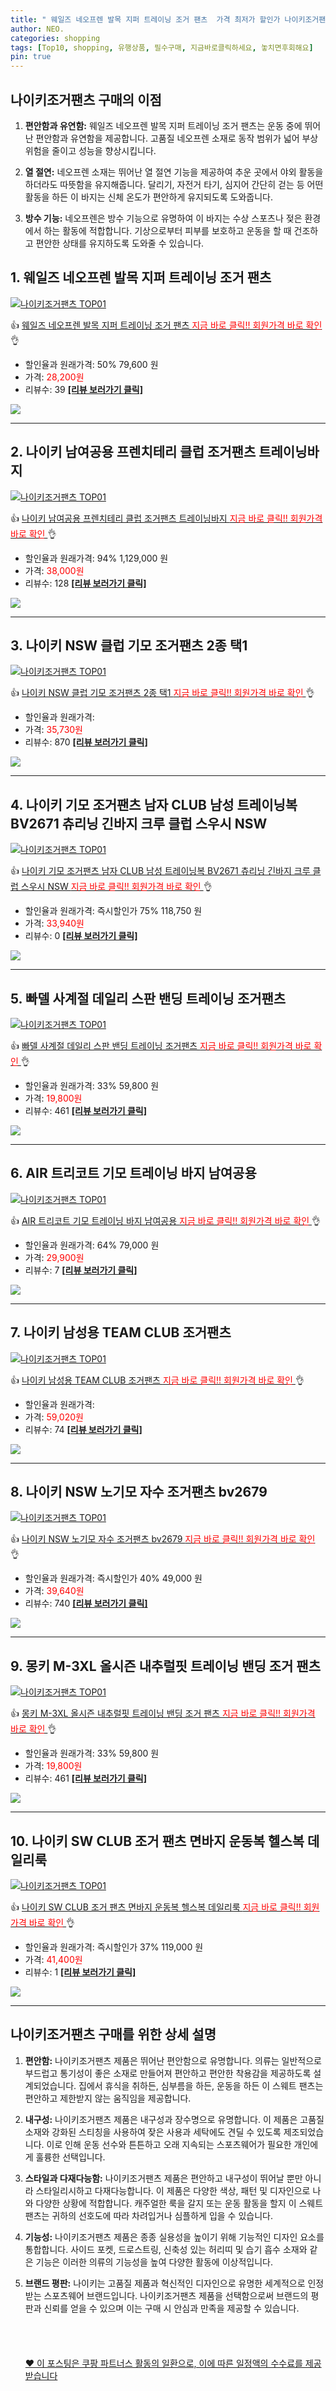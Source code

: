 ```yaml
---
title: " 웨일즈 네오프렌 발목 지퍼 트레이닝 조거 팬츠  가격 최저가 할인가 나이키조거팬츠 최저가 추천 제품 비교"
author: NEO.
categories: shopping
tags: [Top10, shopping, 유행상품, 필수구매, 지금바로클릭하세요, 놓치면후회해요]
pin: true
---
```

## 나이키조거팬츠 구매의 이점
1. **편안함과 유연함:** 웨일즈 네오프렌 발목 지퍼 트레이닝 조거 팬츠는 운동 중에 뛰어난 편안함과 유연함을 제공합니다. 고품질 네오프렌 소재로 동작 범위가 넓어 부상 위험을 줄이고 성능을 향상시킵니다.

2. **열 절연:** 네오프렌 소재는 뛰어난 열 절연 기능을 제공하여 추운 곳에서 야외 활동을 하더라도 따뜻함을 유지해줍니다. 달리기, 자전거 타기, 심지어 간단히 걷는 등 어떤 활동을 하든 이 바지는 신체 온도가 편안하게 유지되도록 도와줍니다.

3. **방수 기능:** 네오프렌은 방수 기능으로 유명하여 이 바지는 수상 스포츠나 젖은 환경에서 하는 활동에 적합합니다. 기상으로부터 피부를 보호하고 운동을 할 때 건조하고 편안한 상태를 유지하도록 도와줄 수 있습니다.

   

## 1.  웨일즈 네오프렌 발목 지퍼 트레이닝 조거 팬츠 

[![나이키조거팬츠 TOP01](https://thumbnail10.coupangcdn.com/thumbnails/remote/490x490ex/image/vendor_inventory/a695/909f79dd114e01256d01804537352026a4d009253efd73d09f798a0b7d77.jpg)](https://link.coupang.com/re/AFFSDP?lptag=AF3617701&subid=GithubCoopas&pageKey=7606384247&traceid=V0-153&itemId=20134203709&vendorItemId=87228078142)


👍 [ 웨일즈 네오프렌 발목 지퍼 트레이닝 조거 팬츠  <font color=red> 지금 바로 클릭!! 회원가격 바로 확인 </font> ](https://link.coupang.com/re/AFFSDP?lptag=AF3617701&subid=GithubCoopas&pageKey=7606384247&traceid=V0-153&itemId=20134203709&vendorItemId=87228078142) 👌 


- 할인율과 원래가격: 50%  79,600   원
- 가격: <span style='color:red'>28,200원</span>
- 리뷰수: 39  [**[리뷰 보러가기 클릭]**](https://link.coupang.com/re/AFFSDP?lptag=AF3617701&subid=GithubCoopas&pageKey=7606384247&traceid=V0-153&itemId=20134203709&vendorItemId=87228078142)

[![](/discount_price.png)](https://link.coupang.com/re/AFFSDP?lptag=AF3617701&subid=GithubCoopas&pageKey=7606384247&traceid=V0-153&itemId=20134203709&vendorItemId=87228078142)

---


   

## 2.  나이키 남여공용 프렌치테리 클럽 조거팬츠 트레이닝바지 

[![나이키조거팬츠 TOP01](https://thumbnail8.coupangcdn.com/thumbnails/remote/490x490ex/image/vendor_inventory/a98a/bcae13a8d413be0efb9072a5d26789a2b0639b649b0e732edaa380711cf2.jpg)](https://link.coupang.com/re/AFFSDP?lptag=AF3617701&subid=GithubCoopas&pageKey=7322332950&traceid=V0-153&itemId=18783040536&vendorItemId=86535308529)


👍 [ 나이키 남여공용 프렌치테리 클럽 조거팬츠 트레이닝바지  <font color=red> 지금 바로 클릭!! 회원가격 바로 확인 </font> ](https://link.coupang.com/re/AFFSDP?lptag=AF3617701&subid=GithubCoopas&pageKey=7322332950&traceid=V0-153&itemId=18783040536&vendorItemId=86535308529) 👌 


- 할인율과 원래가격: 94%  1,129,000   원
- 가격: <span style='color:red'>38,000원</span>
- 리뷰수: 128  [**[리뷰 보러가기 클릭]**](https://link.coupang.com/re/AFFSDP?lptag=AF3617701&subid=GithubCoopas&pageKey=7322332950&traceid=V0-153&itemId=18783040536&vendorItemId=86535308529)

[![](/discount_price.png)](https://link.coupang.com/re/AFFSDP?lptag=AF3617701&subid=GithubCoopas&pageKey=7322332950&traceid=V0-153&itemId=18783040536&vendorItemId=86535308529)

---


   

## 3.  나이키 NSW 클럽 기모 조거팬츠 2종 택1 

[![나이키조거팬츠 TOP01](https://thumbnail6.coupangcdn.com/thumbnails/remote/490x490ex/image/vendor_inventory/3c30/f078e823b65004d487a769a435ab86c00631d680273157519220e1044a51.jpg)](https://link.coupang.com/re/AFFSDP?lptag=AF3617701&subid=GithubCoopas&pageKey=7775160177&traceid=V0-153&itemId=21001339337&vendorItemId=88065272917)


👍 [ 나이키 NSW 클럽 기모 조거팬츠 2종 택1  <font color=red> 지금 바로 클릭!! 회원가격 바로 확인 </font> ](https://link.coupang.com/re/AFFSDP?lptag=AF3617701&subid=GithubCoopas&pageKey=7775160177&traceid=V0-153&itemId=21001339337&vendorItemId=88065272917) 👌 


- 할인율과 원래가격: 
- 가격: <span style='color:red'>35,730원</span>
- 리뷰수: 870  [**[리뷰 보러가기 클릭]**](https://link.coupang.com/re/AFFSDP?lptag=AF3617701&subid=GithubCoopas&pageKey=7775160177&traceid=V0-153&itemId=21001339337&vendorItemId=88065272917)

[![](/discount_price.png)](https://link.coupang.com/re/AFFSDP?lptag=AF3617701&subid=GithubCoopas&pageKey=7775160177&traceid=V0-153&itemId=21001339337&vendorItemId=88065272917)

---


   

## 4.  나이키 기모 조거팬츠 남자 CLUB 남성 트레이닝복 BV2671 츄리닝 긴바지 크루 클럽 스우시 NSW 

[![나이키조거팬츠 TOP01](https://thumbnail10.coupangcdn.com/thumbnails/remote/490x490ex/image/vendor_inventory/8dac/0c53d0e79c89fdc89008346e1c01d246b8d196906869652c27f5eec2ca59.jpg)](https://link.coupang.com/re/AFFSDP?lptag=AF3617701&subid=GithubCoopas&pageKey=7585007419&traceid=V0-153&itemId=20030555459&vendorItemId=87932201144)


👍 [ 나이키 기모 조거팬츠 남자 CLUB 남성 트레이닝복 BV2671 츄리닝 긴바지 크루 클럽 스우시 NSW  <font color=red> 지금 바로 클릭!! 회원가격 바로 확인 </font> ](https://link.coupang.com/re/AFFSDP?lptag=AF3617701&subid=GithubCoopas&pageKey=7585007419&traceid=V0-153&itemId=20030555459&vendorItemId=87932201144) 👌 


- 할인율과 원래가격: 즉시할인가 75%  118,750   원
- 가격: <span style='color:red'>33,940원</span>
- 리뷰수: 0  [**[리뷰 보러가기 클릭]**](https://link.coupang.com/re/AFFSDP?lptag=AF3617701&subid=GithubCoopas&pageKey=7585007419&traceid=V0-153&itemId=20030555459&vendorItemId=87932201144)

[![](/discount_price.png)](https://link.coupang.com/re/AFFSDP?lptag=AF3617701&subid=GithubCoopas&pageKey=7585007419&traceid=V0-153&itemId=20030555459&vendorItemId=87932201144)

---


   

## 5.  빠델 사계절 데일리 스판 밴딩 트레이닝 조거팬츠 

[![나이키조거팬츠 TOP01](https://thumbnail6.coupangcdn.com/thumbnails/remote/490x490ex/image/vendor_inventory/010c/056c6f0e70fdee10c13a4af43c2540f69132467625fd4e7835ea4639066a.jpg)](https://link.coupang.com/re/AFFSDP?lptag=AF3617701&subid=GithubCoopas&pageKey=6334664714&traceid=V0-153&itemId=13262031880&vendorItemId=80523133333)


👍 [ 빠델 사계절 데일리 스판 밴딩 트레이닝 조거팬츠  <font color=red> 지금 바로 클릭!! 회원가격 바로 확인 </font> ](https://link.coupang.com/re/AFFSDP?lptag=AF3617701&subid=GithubCoopas&pageKey=6334664714&traceid=V0-153&itemId=13262031880&vendorItemId=80523133333) 👌 


- 할인율과 원래가격: 33%  59,800   원
- 가격: <span style='color:red'>19,800원</span>
- 리뷰수: 461  [**[리뷰 보러가기 클릭]**](https://link.coupang.com/re/AFFSDP?lptag=AF3617701&subid=GithubCoopas&pageKey=6334664714&traceid=V0-153&itemId=13262031880&vendorItemId=80523133333)

[![](/discount_price.png)](https://link.coupang.com/re/AFFSDP?lptag=AF3617701&subid=GithubCoopas&pageKey=6334664714&traceid=V0-153&itemId=13262031880&vendorItemId=80523133333)

---


   

## 6.  AIR 트리코트 기모 트레이닝 바지 남여공용 

[![나이키조거팬츠 TOP01](https://thumbnail10.coupangcdn.com/thumbnails/remote/490x490ex/image/vendor_inventory/8be5/2d2c2539c1d917e7bc171da619735d966c431f1873ce46ed75ade37683d5.jpg)](https://link.coupang.com/re/AFFSDP?lptag=AF3617701&subid=GithubCoopas&pageKey=6107360699&traceid=V0-153&itemId=11487685762&vendorItemId=79148980568)


👍 [ AIR 트리코트 기모 트레이닝 바지 남여공용  <font color=red> 지금 바로 클릭!! 회원가격 바로 확인 </font> ](https://link.coupang.com/re/AFFSDP?lptag=AF3617701&subid=GithubCoopas&pageKey=6107360699&traceid=V0-153&itemId=11487685762&vendorItemId=79148980568) 👌 


- 할인율과 원래가격: 64%  79,000   원
- 가격: <span style='color:red'>29,900원</span>
- 리뷰수: 7  [**[리뷰 보러가기 클릭]**](https://link.coupang.com/re/AFFSDP?lptag=AF3617701&subid=GithubCoopas&pageKey=6107360699&traceid=V0-153&itemId=11487685762&vendorItemId=79148980568)

[![](/discount_price.png)](https://link.coupang.com/re/AFFSDP?lptag=AF3617701&subid=GithubCoopas&pageKey=6107360699&traceid=V0-153&itemId=11487685762&vendorItemId=79148980568)

---


   

## 7.  나이키 남성용 TEAM CLUB 조거팬츠 

[![나이키조거팬츠 TOP01](https://thumbnail9.coupangcdn.com/thumbnails/remote/490x490ex/image/rs_quotation_api/5fyarvmm/53c711ab28e44c5b8ca3b3974460a04c.jpg)](https://link.coupang.com/re/AFFSDP?lptag=AF3617701&subid=GithubCoopas&pageKey=7039394063&traceid=V0-153&itemId=21415636993&vendorItemId=88471913797)


👍 [ 나이키 남성용 TEAM CLUB 조거팬츠  <font color=red> 지금 바로 클릭!! 회원가격 바로 확인 </font> ](https://link.coupang.com/re/AFFSDP?lptag=AF3617701&subid=GithubCoopas&pageKey=7039394063&traceid=V0-153&itemId=21415636993&vendorItemId=88471913797) 👌 


- 할인율과 원래가격: 
- 가격: <span style='color:red'>59,020원</span>
- 리뷰수: 74  [**[리뷰 보러가기 클릭]**](https://link.coupang.com/re/AFFSDP?lptag=AF3617701&subid=GithubCoopas&pageKey=7039394063&traceid=V0-153&itemId=21415636993&vendorItemId=88471913797)

[![](/discount_price.png)](https://link.coupang.com/re/AFFSDP?lptag=AF3617701&subid=GithubCoopas&pageKey=7039394063&traceid=V0-153&itemId=21415636993&vendorItemId=88471913797)

---


   

## 8.  나이키 NSW 노기모 자수 조거팬츠 bv2679 

[![나이키조거팬츠 TOP01](https://thumbnail7.coupangcdn.com/thumbnails/remote/490x490ex/image/vendor_inventory/1696/8b3220b4977d2a4e4d2a7abfd9569cc62f0ec41e8c2340221013510bd0ef.jpg)](https://link.coupang.com/re/AFFSDP?lptag=AF3617701&subid=GithubCoopas&pageKey=7648321269&traceid=V0-153&itemId=20343157511&vendorItemId=87427886130)


👍 [ 나이키 NSW 노기모 자수 조거팬츠 bv2679  <font color=red> 지금 바로 클릭!! 회원가격 바로 확인 </font> ](https://link.coupang.com/re/AFFSDP?lptag=AF3617701&subid=GithubCoopas&pageKey=7648321269&traceid=V0-153&itemId=20343157511&vendorItemId=87427886130) 👌 


- 할인율과 원래가격: 즉시할인가 40%  49,000   원
- 가격: <span style='color:red'>39,640원</span>
- 리뷰수: 740  [**[리뷰 보러가기 클릭]**](https://link.coupang.com/re/AFFSDP?lptag=AF3617701&subid=GithubCoopas&pageKey=7648321269&traceid=V0-153&itemId=20343157511&vendorItemId=87427886130)

[![](/discount_price.png)](https://link.coupang.com/re/AFFSDP?lptag=AF3617701&subid=GithubCoopas&pageKey=7648321269&traceid=V0-153&itemId=20343157511&vendorItemId=87427886130)

---


   

## 9.  몽키 M-3XL 올시즌 내추럴핏 트레이닝 밴딩 조거 팬츠 

[![나이키조거팬츠 TOP01](https://thumbnail7.coupangcdn.com/thumbnails/remote/490x490ex/image/vendor_inventory/2cb8/df03851db67847079cf56852e67a0d34981559d70b0a330f22cd85b2b8ac.JPG)](https://link.coupang.com/re/AFFSDP?lptag=AF3617701&subid=GithubCoopas&pageKey=7494768699&traceid=V0-153&itemId=19606003020&vendorItemId=86763183874)


👍 [ 몽키 M-3XL 올시즌 내추럴핏 트레이닝 밴딩 조거 팬츠  <font color=red> 지금 바로 클릭!! 회원가격 바로 확인 </font> ](https://link.coupang.com/re/AFFSDP?lptag=AF3617701&subid=GithubCoopas&pageKey=7494768699&traceid=V0-153&itemId=19606003020&vendorItemId=86763183874) 👌 


- 할인율과 원래가격: 33%  59,800   원
- 가격: <span style='color:red'>19,800원</span>
- 리뷰수: 461  [**[리뷰 보러가기 클릭]**](https://link.coupang.com/re/AFFSDP?lptag=AF3617701&subid=GithubCoopas&pageKey=7494768699&traceid=V0-153&itemId=19606003020&vendorItemId=86763183874)

[![](/discount_price.png)](https://link.coupang.com/re/AFFSDP?lptag=AF3617701&subid=GithubCoopas&pageKey=7494768699&traceid=V0-153&itemId=19606003020&vendorItemId=86763183874)

---


   

## 10.  나이키 SW CLUB 조거 팬츠 면바지 운동복 헬스복 데일리룩 

[![나이키조거팬츠 TOP01](https://thumbnail8.coupangcdn.com/thumbnails/remote/490x490ex/image/vendor_inventory/4e2c/d5cab948cfcdcabc3e0dee791e8f9cf524837aa73752e69ce492d60eb5b3.jpg)](https://link.coupang.com/re/AFFSDP?lptag=AF3617701&subid=GithubCoopas&pageKey=7544678596&traceid=V0-153&itemId=19841569676&vendorItemId=86943087636)


👍 [ 나이키 SW CLUB 조거 팬츠 면바지 운동복 헬스복 데일리룩  <font color=red> 지금 바로 클릭!! 회원가격 바로 확인 </font> ](https://link.coupang.com/re/AFFSDP?lptag=AF3617701&subid=GithubCoopas&pageKey=7544678596&traceid=V0-153&itemId=19841569676&vendorItemId=86943087636) 👌 


- 할인율과 원래가격: 즉시할인가 37%  119,000   원
- 가격: <span style='color:red'>41,400원</span>
- 리뷰수: 1  [**[리뷰 보러가기 클릭]**](https://link.coupang.com/re/AFFSDP?lptag=AF3617701&subid=GithubCoopas&pageKey=7544678596&traceid=V0-153&itemId=19841569676&vendorItemId=86943087636)

[![](/discount_price.png)](https://link.coupang.com/re/AFFSDP?lptag=AF3617701&subid=GithubCoopas&pageKey=7544678596&traceid=V0-153&itemId=19841569676&vendorItemId=86943087636)

---
## 나이키조거팬츠 구매를 위한 상세 설명
1. **편안함:** 나이키조거팬츠 제품은 뛰어난 편안함으로 유명합니다. 의류는 일반적으로 부드럽고 통기성이 좋은 소재로 만들어져 편안하고 편안한 착용감을 제공하도록 설계되었습니다. 집에서 휴식을 취하든, 심부름을 하든, 운동을 하든 이 스웨트 팬츠는 편안하고 제한받지 않는 움직임을 제공합니다.

2. **내구성:** 나이키조거팬츠 제품은 내구성과 장수명으로 유명합니다. 이 제품은 고품질 소재와 강화된 스티칭을 사용하여 잦은 사용과 세탁에도 견딜 수 있도록 제조되었습니다. 이로 인해 운동 선수와 튼튼하고 오래 지속되는 스포츠웨어가 필요한 개인에게 훌륭한 선택입니다.

3. **스타일과 다재다능함:** 나이키조거팬츠 제품은 편안하고 내구성이 뛰어날 뿐만 아니라 스타일리시하고 다재다능합니다. 이 제품은 다양한 색상, 패턴 및 디자인으로 나와 다양한 상황에 적합합니다. 캐주얼한 룩을 갈지 또는 운동 활동을 할지 이 스웨트 팬츠는 귀하의 선호도에 따라 차려입거나 심플하게 입을 수 있습니다.

4. **기능성:** 나이키조거팬츠 제품은 종종 실용성을 높이기 위해 기능적인 디자인 요소를 통합합니다. 사이드 포켓, 드로스트링, 신축성 있는 허리띠 및 습기 흡수 소재와 같은 기능은 이러한 의류의 기능성을 높여 다양한 활동에 이상적입니다.

5. **브랜드 평판:** 나이키는 고품질 제품과 혁신적인 디자인으로 유명한 세계적으로 인정받는 스포츠웨어 브랜드입니다. 나이키조거팬츠 제품을 선택함으로써 브랜드의 평판과 신뢰를 얻을 수 있으며 이는 구매 시 안심과 만족을 제공할 수 있습니다.<br><br><br><br><br> [ ❤  이 포스팅은 쿠팡 파트너스 활동의 일환으로, 이에 따른 일정액의 수수료를 제공받습니다](https://link.coupang.com/a/bcEFyh)